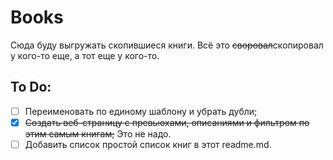 # Books

Сюда буду выгружать скопившиеся книги. Всё это ~~своровал~~скопировал у кого-то еще, а тот еще у кого-то.

## To Do:
* [ ] Переименовать по единому шаблону и убрать дубли;
* [x] ~~Создать веб-страницу с превьюхами, описаниями и фильтром по этим самым книгам;~~ Это не надо.
* [ ] Добавить список простой список книг в этот readme.md.
